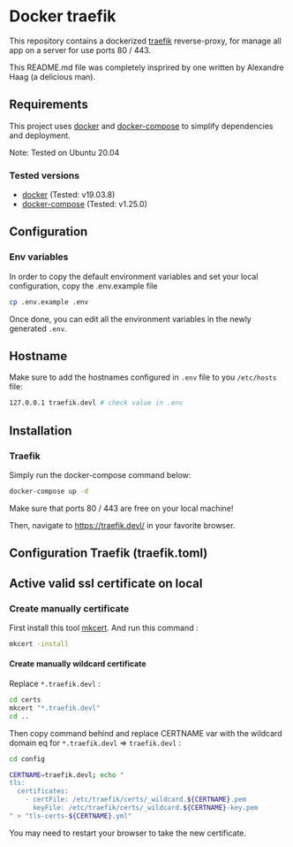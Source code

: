 # Docker traefik

This repository contains a dockerized [traefik](https://traefik.io/)
reverse-proxy, for manage all app on a server for use ports 80 / 443.

This README.md file was completely insprired by one written by Alexandre Haag (a delicious man).

## Requirements

This project uses [docker](https://www.docker.com/what-docker) and
[docker-compose](https://docs.docker.com/compose/overview/) to simplify
dependencies and deployment.

Note: Tested on Ubuntu 20.04

### Tested versions

- [docker](https://docs.docker.com/install) (Tested: v19.03.8)
- [docker-compose](https://docs.docker.com/compose/install) (Tested: v1.25.0)

## Configuration

### Env variables

In order to copy the default environment variables and set your local configuration, copy the .env.example file

```bash
cp .env.example .env
```

Once done, you can edit all the environment variables in the newly generated `.env`.

## Hostname

Make sure to add the hostnames configured in `.env` file to you `/etc/hosts` file:

```bash
127.0.0.1 traefik.devl # check value in .env
```

## Installation

### Traefik

Simply run the docker-compose command below:

```bash
docker-compose up -d
```

Make sure that ports 80 / 443 are free on your local machine!

Then, navigate to https://traefik.devl/ in your favorite browser.

## Configuration Traefik (traefik.toml)

## Active valid ssl certificate on local

### Create manually certificate

First install this tool [mkcert](https://github.com/FiloSottile/mkcert).
And run this command :

```bash
mkcert -install
```

#### Create manually wildcard certificate

Replace `*.traefik.devl` :
```bash
cd certs
mkcert "*.traefik.devl"
cd ..
```

Then copy command behind and replace CERTNAME var with the wildcard domain eq for `*.traefik.devl` => `traefik.devl` :

```bash
cd config

CERTNAME=traefik.devl; echo "
tls:
  certificates:
    - certFile: /etc/traefik/certs/_wildcard.${CERTNAME}.pem
      keyFile: /etc/traefik/certs/_wildcard.${CERTNAME}-key.pem
" > "tls-certs-${CERTNAME}.yml"
```

You may need to restart your browser to take the new certificate.
